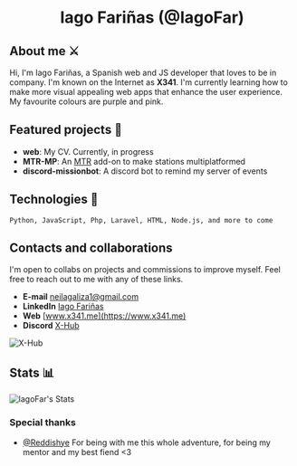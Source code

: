 <div align="center">
  
# Iago Fariñas (@IagoFar)

</div>

## About me ⚔️

Hi, I'm Iago Fariñas, a Spanish web and JS developer that loves to be in company. I'm known on the Internet as **X341**. I'm currently learning how to make more visual appealing web apps that enhance the user experience. My favourite colours are purple and pink.

## Featured projects 🌟

- **web**: My CV. Currently, in progress
- **MTR-MP**: An [MTR](https://github.com/Minecraft-Transit-Railway/Minecraft-Transit-Railway) add-on to make stations multiplatformed
- **discord-missionbot**: A discord bot to remind my server of events

## Technologies 🔧

```text
Python, JavaScript, Php, Laravel, HTML, Node.js, and more to come
```

## Contacts and collaborations

I'm open to collabs on projects and commissions to improve myself. Feel free to reach out to me with any of these links.

- **E-mail** [neilagaliza1@gmail.com](mailto:neilagaliza1@gmail.com)
- **LinkedIn** [Iago Fariñas](https://www.linkedin.com/in/iago-fari%C3%B1as-120610299/)
- **Web** [www.x341.me](https://www.x341.me)
- **Discord** [X-Hub](https://discord.gg/6VbBDMTBdc)

![X-Hub](https://discord.com/api/guilds/1282772371639500840/widget.png?style=banner3)

## Stats 📊
![IagoFar's Stats](https://github-readme-stats.vercel.app/api?username=IagoFar&theme=tokyonight&show_icons=true&hide_border=true&count_private=true)

### Special thanks
- [@Reddishye](https://github.com/Reddishye) For being with me this whole adventure, for being my mentor and my best fiend <3
